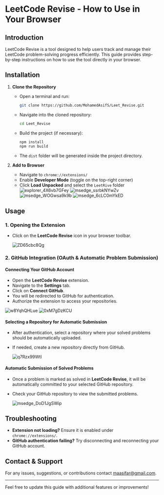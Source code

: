 # LeetCode Revise - How to Use in Your Browser

## Introduction
LeetCode Revise is a tool designed to help users track and manage their LeetCode problem-solving progress efficiently. This guide provides step-by-step instructions on how to use the tool directly in your browser.

## Installation
1. **Clone the Repository**
   - Open a terminal and run:
     ```sh
     git clone https://github.com/MohamedAsifS/Leet_Revise.git
     ```
   - Navigate into the cloned repository:
     ```sh
     cd Leet_Revise
     ```
   - Build the project (if necessary):
     ```sh
     npm install
     npm run build
     ```
   - The `dist` folder will be generated inside the project directory.

2. **Add to Browser**
   - Navigate to `chrome://extensions/`
   - Enable **Developer Mode** (toggle on the top-right corner)
   - Click **Load Unpacked** and select the `LeetRive` folder
     ![explorer_4X6vb7GFey](https://github.com/user-attachments/assets/206eff7a-e36f-4204-9be9-301ab738305c)
     ![msedge_ssrbkNYwZv](https://github.com/user-attachments/assets/ac1258c4-2550-4abf-ba0c-7676660a0b83)
     ![msedge_WOGwsa9k9b](https://github.com/user-attachments/assets/b90b4394-6984-459b-b27e-37656a1aa1ba)
     ![msedge_6cLC0mYkED](https://github.com/user-attachments/assets/c25df6c1-a7c7-45d6-96bb-f662f66be0e5)


     


   

## Usage
### 1. Opening the Extension
- Click on the **LeetCode Revise** icon in your browser toolbar.

  ![ZD65cbc8Qg](https://github.com/user-attachments/assets/3a5a83f6-338a-4fcc-90c5-a57d62ac2dac)


### 2. GitHub Integration (OAuth & Automatic Problem Submission)
#### Connecting Your GitHub Account
- Open the **LeetCode Revise** extension.
- Navigate to the **Settings** tab.
- Click on **Connect GitHub**.
- You will be redirected to GitHub for authentication.
- Authorize the extension to access your repositories.

![w8YqhQHLue](https://github.com/user-attachments/assets/caf12e54-cc42-43ff-8ab0-1f02acdbbe0b)
![0xM7gDzKCU](https://github.com/user-attachments/assets/d4915c0e-032c-4f1a-b01d-54f9c42a795d)



#### Selecting a Repository for Automatic Submission
- After authentication, select a repository where your solved problems should be automatically uploaded.
- If needed, create a new repository directly from GitHub.

  ![q7Rzx99Wtl](https://github.com/user-attachments/assets/062f81e0-af07-4fff-b247-68b8f62839cd)


#### Automatic Submission of Solved Problems
- Once a problem is marked as solved in **LeetCode Revise**, it will be automatically committed to your selected GitHub repository.
- Check your GitHub repository to view the submitted problems.

  ![msedge_DoD1JgSWip](https://github.com/user-attachments/assets/7139ceb8-a2c4-4c68-93bf-107024298e7f)


## Troubleshooting
- **Extension not loading?** Ensure it is enabled under `chrome://extensions/`.
- **GitHub authentication failing?** Try disconnecting and reconnecting your GitHub account.

## Contact & Support
For any issues, suggestions, or contributions  contact maasifar@gmail.com.

---

Feel free to update this guide with additional features or improvements!

